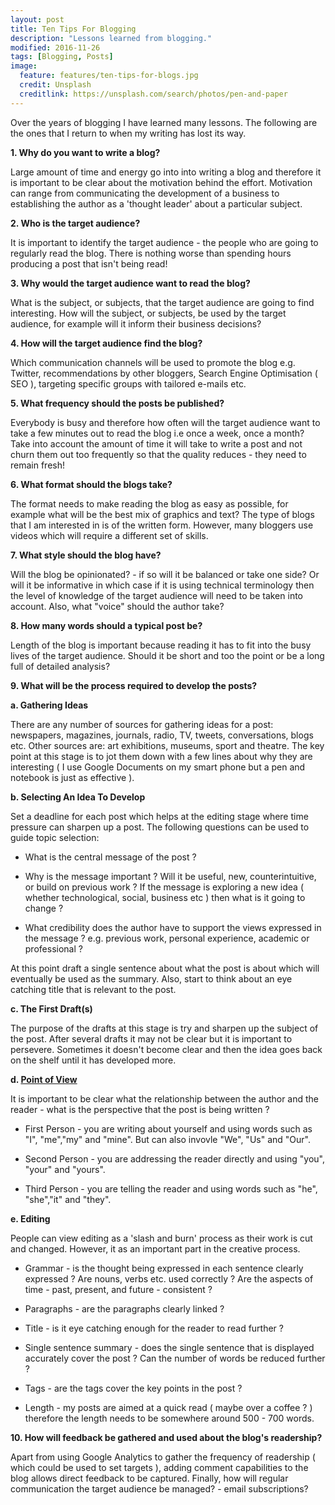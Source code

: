 ```yaml
---
layout: post
title: Ten Tips For Blogging
description: "Lessons learned from blogging."
modified: 2016-11-26
tags: [Blogging, Posts]
image:
  feature: features/ten-tips-for-blogs.jpg
  credit: Unsplash
  creditlink: https://unsplash.com/search/photos/pen-and-paper
---
```


<p>
Over the years of blogging I have learned many lessons. The following are the ones that I return to when my writing has lost its way.
</p>

<b>1. Why do you want to write a blog?</b>

Large amount of time and energy go into into writing a blog and therefore it is important to be clear about the motivation behind the effort. Motivation can range from communicating the development of a business to establishing the author as a 'thought leader' about a particular subject.

<b>2. Who is the target audience?</b>

It is important to identify the target audience - the people who are going to regularly read the blog. There is nothing worse than spending hours producing a post that isn't being read!

<b>3. Why would the target audience want to read the blog?</b>

What is the subject, or subjects, that the target audience are going to find interesting. How will the subject, or subjects, be used by the target audience, for example will it inform their business decisions?

<b>4. How will the target audience find the blog?</b>

Which communication channels will be used to promote the blog e.g. Twitter, recommendations by other bloggers, Search Engine Optimisation ( SEO ), targeting specific groups with tailored e-mails etc.

<b>5. What frequency should the posts be published?</b>

Everybody is busy and therefore how often will the target audience want to take a few minutes out to read the blog i.e once a week, once a month? Take into account the amount of time it will take to write a post and not churn them out too frequently so that the quality reduces - they need to remain fresh!

<b>6. What format should the blogs take? </b>

The format needs to make reading the blog as easy as possible, for example what will be the best mix of graphics and text? The type of blogs that I am interested in is of the written form. However, many bloggers use videos which will require a different set of skills.

<b>7. What style should the blog have?</b>

Will the blog be opinionated? - if so will it be balanced or take one side? Or will it be informative in which case if it is using technical terminology then the level of knowledge of the target audience will need to be taken into account. Also, what "voice" should the author take?

<b>8. How many words should a typical post be?</b>

Length of the blog is important because reading it has to fit into the busy lives of the target audience. Should it be short and too the point or be a long full of detailed analysis?

<b>9. What will be the process required to develop the posts?</b>

<b>a. Gathering Ideas</b>

There are any number of sources for gathering ideas for a post: newspapers, magazines, journals, radio, TV, tweets, conversations, blogs etc. Other sources are:  art exhibitions, museums, sport and theatre. The key point at this stage is to jot them down with a few lines about why they are interesting ( I use Google Documents on my smart phone but a pen and notebook is just as effective ).

<b>b. Selecting An Idea To Develop</b>

Set a deadline for each post which helps at the editing stage where time pressure can sharpen up a post. The following questions can be used to guide topic selection:

- What is the central message of the post ?

- Why is the message important ? Will it be useful, new, counterintuitive, or build on previous work ? If the message is exploring a new idea ( whether technological, social, business etc ) then what is it going to change ?

- What credibility does the author have to support the views expressed in the message ? e.g. previous work, personal experience, academic or professional ?

At this point draft a single sentence about what the post is about which will eventually be used as the summary. Also, start to think about an eye catching title that is relevant to the post.

<b>c. The First Draft(s)</b>

The purpose of the drafts at this stage is try and sharpen up the subject of the post. After several drafts it may not be clear but it is important to persevere. Sometimes it doesn't become clear and then the idea goes back on the shelf until it has developed more.

<b>d. [Point of View](http://www.bbc.co.uk/bitesize/ks3/english/reading/character/revision/5/)</b>

It is important to be clear what the relationship between the author and the reader - what is the perspective that the post is being written ?

- First Person - you are writing about yourself and using words such as "I", "me","my" and "mine". But can also invovle "We", "Us" and "Our".

- Second Person - you are addressing the reader directly and using "you", "your" and "yours".


- Third Person - you are telling the reader and using words such as "he", "she","it" and "they".

<b>e. Editing</b>

People can view editing as a 'slash and burn' process as their work is cut and changed. However, it as an important part in the creative process.

- Grammar - is the thought being expressed in each sentence clearly expressed ? Are nouns, verbs etc. used correctly ? Are the aspects of time - past, present, and future - consistent ?

- Paragraphs - are the paragraphs clearly linked ?

- Title - is it eye catching enough for the reader to read further ?

- Single sentence summary - does the single sentence that is displayed accurately cover the post ? Can the number of words be reduced further ?

- Tags - are the tags cover the key points in the post ?

- Length - my posts are aimed at a quick read ( maybe over a coffee ? ) therefore the length needs to be somewhere around 500 - 700 words.

<b>10. How will feedback be gathered and used about the blog's readership?</b>

Apart from using Google Analytics to gather the frequency of readership ( which could be used to set targets ), adding comment capabilities to the blog allows direct feedback to be captured. Finally, how will regular communication the target audience be managed? - email subscriptions?

